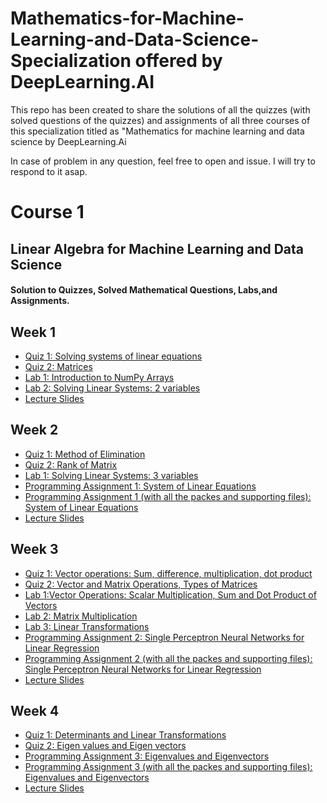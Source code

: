# Mathematics-for-Machine-Learning-and-Data-Science-Specialization offered by DeepLearning.AI
This repo has been created to share the solutions of all the quizzes (with solved questions of the quizzes) and assignments of all three courses of this specialization titled as 
"Mathematics for machine learning and data science by DeepLearning.Ai

In case of problem in any question, feel free to open and issue. I will try to respond to it asap.

# Course 1
## Linear Algebra for Machine Learning and Data Science

#### Solution to Quizzes, Solved Mathematical Questions, Labs,and Assignments.

## Week 1
* [Quiz 1: Solving systems of linear equations](https://github.com/Rabbia-Hassan/Mathematics-for-Machine-Learning-and-Data-Science-Specialization-by-DeepLearning.AI/blob/master/C1-%20Linear%20Algebra%20for%20Machine%20Learning%20and%20Data%20Science/Week1/Quiz1_Solving%20system%20of%20linear%20equations.pdf)
*  [Quiz 2: Matrices](https://github.com/Rabbia-Hassan/Mathematics-for-Machine-Learning-and-Data-Science-Specialization-by-DeepLearning.AI/blob/master/C1-%20Linear%20Algebra%20for%20Machine%20Learning%20and%20Data%20Science/Week1/Quiz2_Matrices.pdf)
*  [Lab 1: Introduction to NumPy Arrays](https://github.com/Rabbia-Hassan/Mathematics-for-Machine-Learning-and-Data-Science-Specialization-by-DeepLearning.AI/blob/master/C1-%20Linear%20Algebra%20for%20Machine%20Learning%20and%20Data%20Science/Week1/C1_W1_Lab_1_introduction_to_numpy_arrays.ipynb)
*  [Lab 2: Solving Linear Systems: 2 variables](https://github.com/Rabbia-Hassan/Mathematics-for-Machine-Learning-and-Data-Science-Specialization-by-DeepLearning.AI/blob/master/C1-%20Linear%20Algebra%20for%20Machine%20Learning%20and%20Data%20Science/Week1/C1_W1_Lab_2_solving_linear_systems_2_variables.ipynb)
*  [Lecture Slides ](https://github.com/Rabbia-Hassan/Mathematics-for-Machine-Learning-and-Data-Science-Specialization-by-DeepLearning.AI/blob/master/C1-%20Linear%20Algebra%20for%20Machine%20Learning%20and%20Data%20Science/Week1/week1%20slides.pdf)

## Week 2

*  [Quiz 1: Method of Elimination](https://github.com/Rabbia-Hassan/Mathematics-for-Machine-Learning-and-Data-Science-Specialization-by-DeepLearning.AI/blob/master/C1-%20Linear%20Algebra%20for%20Machine%20Learning%20and%20Data%20Science/Week2/Quiz_Methods%20of%20Elimination.pdf)
*  [Quiz 2: Rank of Matrix](https://github.com/Rabbia-Hassan/Mathematics-for-Machine-Learning-and-Data-Science-Specialization-by-DeepLearning.AI/blob/master/C1-%20Linear%20Algebra%20for%20Machine%20Learning%20and%20Data%20Science/Week2/Quiz_Rank%20of%20Matrix.pdf)
*  [Lab 1: Solving Linear Systems: 3 variables](https://github.com/Rabbia-Hassan/Mathematics-for-Machine-Learning-and-Data-Science-Specialization-by-DeepLearning.AI/blob/master/C1-%20Linear%20Algebra%20for%20Machine%20Learning%20and%20Data%20Science/Week2/C1_W2_Lab_1_solving_linear_systems_3_variables.ipynb)
*  [Programming Assignment 1: System of Linear Equations](https://github.com/Rabbia-Hassan/Mathematics-for-Machine-Learning-and-Data-Science-Specialization-by-DeepLearning.AI/blob/master/C1-%20Linear%20Algebra%20for%20Machine%20Learning%20and%20Data%20Science/Week2/C1_W2_Assignment.ipynb)
*  [Programming Assignment 1 (with all the packes and supporting files): System of Linear Equations](https://github.com/Rabbia-Hassan/Mathematics-for-Machine-Learning-and-Data-Science-Specialization-by-DeepLearning.AI/tree/master/C1-%20Linear%20Algebra%20for%20Machine%20Learning%20and%20Data%20Science/Solved%20assignments%20with%20all%20packages%20and%20files/assignment%20week2)
*  [Lecture Slides](https://github.com/Rabbia-Hassan/Mathematics-for-Machine-Learning-and-Data-Science-Specialization-by-DeepLearning.AI/blob/master/C1-%20Linear%20Algebra%20for%20Machine%20Learning%20and%20Data%20Science/Week2/Notes/Notes_C1_W2.pdf)


## Week 3
*  [Quiz 1: Vector operations: Sum, difference, multiplication, dot product](https://github.com/Rabbia-Hassan/Mathematics-for-Machine-Learning-and-Data-Science-Specialization-by-DeepLearning.AI/blob/master/C1-%20Linear%20Algebra%20for%20Machine%20Learning%20and%20Data%20Science/Week3/Quiz_Vector%20operations%20Sum_difference_%20multiplication_dot%20product.pdf)
*  [Quiz 2: Vector and Matrix Operations, Types of Matrices](https://github.com/Rabbia-Hassan/Mathematics-for-Machine-Learning-and-Data-Science-Specialization-by-DeepLearning.AI/blob/master/C1-%20Linear%20Algebra%20for%20Machine%20Learning%20and%20Data%20Science/Week3/Quiz_Vector%20and%20Matrix%20Operations%2C%20Types%20of%20Matrices.pdf)
*  [Lab 1:Vector Operations: Scalar Multiplication, Sum and Dot Product of Vectors](https://github.com/Rabbia-Hassan/Mathematics-for-Machine-Learning-and-Data-Science-Specialization-by-DeepLearning.AI/blob/master/C1-%20Linear%20Algebra%20for%20Machine%20Learning%20and%20Data%20Science/Week3/C1_W3_Lab_1_vector_operations%20(1).ipynb)
*  [Lab 2: Matrix Multiplication](https://github.com/Rabbia-Hassan/Mathematics-for-Machine-Learning-and-Data-Science-Specialization-by-DeepLearning.AI/blob/master/C1-%20Linear%20Algebra%20for%20Machine%20Learning%20and%20Data%20Science/Week3/C1_W3_Lab_2_matrix_multiplication.ipynb)
*  [Lab 3: Linear Transformations](https://github.com/Rabbia-Hassan/Mathematics-for-Machine-Learning-and-Data-Science-Specialization-by-DeepLearning.AI/blob/master/C1-%20Linear%20Algebra%20for%20Machine%20Learning%20and%20Data%20Science/Week3/C1_W3_Lab_3_linear_transformations.ipynb)
*  [Programming Assignment 2: Single Perceptron Neural Networks for Linear Regression](https://github.com/Rabbia-Hassan/Mathematics-for-Machine-Learning-and-Data-Science-Specialization-by-DeepLearning.AI/blob/master/C1-%20Linear%20Algebra%20for%20Machine%20Learning%20and%20Data%20Science/Week3/C1_W3_Assignment.ipynb)
*  [Programming Assignment 2 (with all the packes and supporting files): Single Perceptron Neural Networks for Linear Regression](https://github.com/Rabbia-Hassan/Mathematics-for-Machine-Learning-and-Data-Science-Specialization-by-DeepLearning.AI/tree/master/C1-%20Linear%20Algebra%20for%20Machine%20Learning%20and%20Data%20Science/Solved%20assignments%20)
*  [Lecture Slides](https://github.com/Rabbia-Hassan/Mathematics-for-Machine-Learning-and-Data-Science-Specialization-by-DeepLearning.AI/blob/master/C1-%20Linear%20Algebra%20for%20Machine%20Learning%20and%20Data%20Science/Week3/Notes/slides%20week3.pdf)
  ## Week 4
* [Quiz 1: Determinants and Linear Transformations](https://github.com/Rabbia-Hassan/Mathematics-for-Machine-Learning-and-Data-Science-Specialization-by-DeepLearning.AI/blob/master/C1-%20Linear%20Algebra%20for%20Machine%20Learning%20and%20Data%20Science/Week4/Quiz_Determinants%20and%20Linear%20Transformations.pdf)
* [Quiz 2: Eigen values and Eigen vectors](https://github.com/Rabbia-Hassan/Mathematics-for-Machine-Learning-and-Data-Science-Specialization-by-DeepLearning.AI/blob/master/C1-%20Linear%20Algebra%20for%20Machine%20Learning%20and%20Data%20Science/Week4/Quiz_Eigen%20values%20and%20Eigen%20vectors.pdf)
* [Programming Assignment 3: Eigenvalues and Eigenvectors](https://github.com/Rabbia-Hassan/Mathematics-for-Machine-Learning-and-Data-Science-Specialization-by-DeepLearning.AI/blob/master/C1-%20Linear%20Algebra%20for%20Machine%20Learning%20and%20Data%20Science/Week4/C1_W4_Assignment.ipynb)
* [Programming Assignment 3 (with all the packes and supporting files): Eigenvalues and Eigenvectors](https://github.com/Rabbia-Hassan/Mathematics-for-Machine-Learning-and-Data-Science-Specialization-by-DeepLearning.AI/tree/master/C1-%20Linear%20Algebra%20for%20Machine%20Learning%20and%20Data%20Science/Solved%20assignments%20with%20all%20packages%20and%20files/assignment%20week4)
* [Lecture Slides](https://github.com/Rabbia-Hassan/Mathematics-for-Machine-Learning-and-Data-Science-Specialization-by-DeepLearning.AI/blob/master/C1-%20Linear%20Algebra%20for%20Machine%20Learning%20and%20Data%20Science/Week4/slides%20week%204.pdf)

